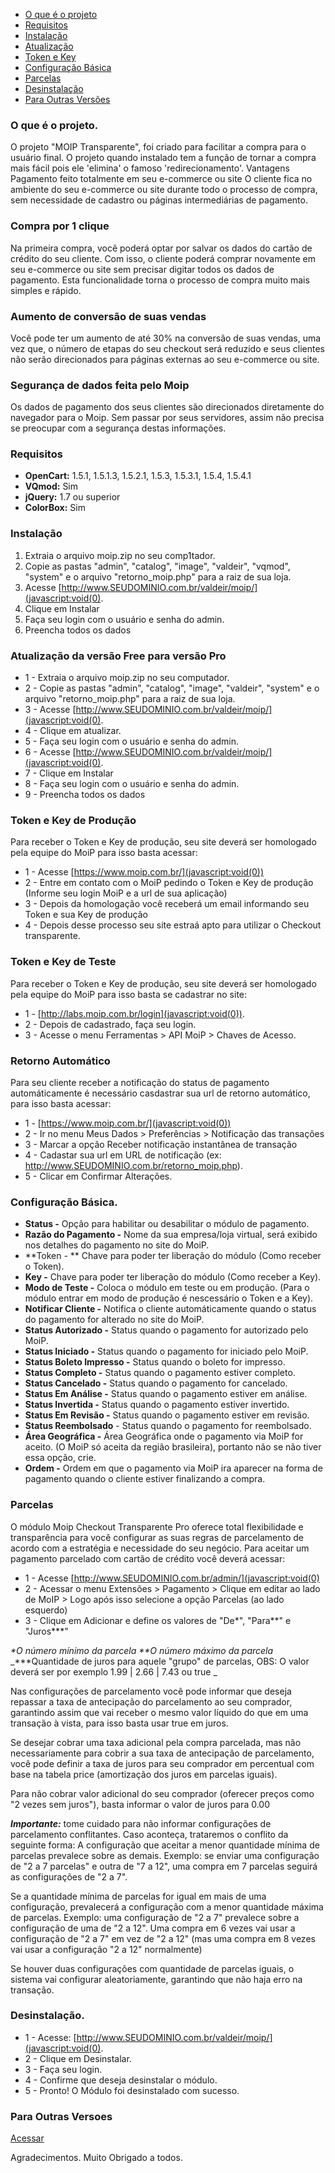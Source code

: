 * [O que é o projeto](#o-que-%C3%A9-o-projeto)
* [Requisitos](#requisitos)
* [Instalação](#instala%C3%A7%C3%A3o)
* [Atualização](#atualiza%C3%A7%C3%A3o-da-vers%C3%A3o-free-para-vers%C3%A3o-pro)
* [Token e Key](#token-e-key-de-produ%C3%A7%C3%A3o)
* [Configuração Básica](#configura%C3%A7%C3%A3o-b%C3%A1sica)
* [Parcelas](#parcelas)
* [Desinstalação](#desinstala%C3%A7%C3%A3o)
* [Para Outras Versões](#para-outras-versoes)

### O que é o projeto.
O projeto "MOIP Transparente", foi criado para facilitar a compra para o usuário final. O projeto quando instalado tem a função de tornar a compra mais fácil pois ele 'elimina' o famoso 'redirecionamento'.
Vantagens
Pagamento feito totalmente em seu e-commerce ou site
O cliente fica no ambiente do seu e-commerce ou site durante todo o processo de compra, sem necessidade de cadastro ou páginas intermediárias de pagamento.

### Compra por 1 clique
Na primeira compra, você poderá optar por salvar os dados do cartão de crédito do seu cliente. Com isso, o cliente poderá comprar novamente em seu e-commerce ou site sem precisar digitar todos os dados de pagamento. Esta funcionalidade torna o processo de compra muito mais simples e rápido.

### Aumento de conversão de suas vendas
Você pode ter um aumento de até 30% na conversão de suas vendas, uma vez que, o número de etapas do seu checkout será reduzido e seus clientes não serão direcionados para páginas externas ao seu e-commerce ou site.

### Segurança de dados feita pelo Moip
Os dados de pagamento dos seus clientes são direcionados diretamente do navegador para o Moip. Sem passar por seus servidores, assim não precisa se preocupar com a segurança destas informações.

### Requisitos
* **OpenCart:** 1.5.1, 1.5.1.3, 1.5.2.1, 1.5.3, 1.5.3.1, 1.5.4, 1.5.4.1
* **VQmod:** Sim
* **jQuery:** 1.7 ou superior
* **ColorBox:** Sim

### Instalação
1. Extraia o arquivo moip.zip no seu comp1tador.
2. Copie as pastas "admin", "catalog", "image", "valdeir", "vqmod", "system" e o arquivo "retorno_moip.php" para a raiz de sua loja.
3. Acesse [http://www.SEUDOMINIO.com.br/valdeir/moip/](javascript:void(0).
4. Clique em Instalar
5. Faça seu login com o usuário e senha do admin.
6. Preencha todos os dados

### Atualização da versão Free para versão Pro
* 1 - Extraia o arquivo moip.zip no seu computador.
* 2 - Copie as pastas "admin", "catalog", "image", "valdeir", "system" e o arquivo "retorno_moip.php" para a raiz de sua loja.
* 3 - Acesse [http://www.SEUDOMINIO.com.br/valdeir/moip/](javascript:void(0).
* 4 - Clique em atualizar.
* 5 - Faça seu login com o usuário e senha do admin.
* 6 - Acesse [http://www.SEUDOMINIO.com.br/valdeir/moip/](javascript:void(0).
* 7 - Clique em Instalar
* 8 - Faça seu login com o usuário e senha do admin.
* 9 - Preencha todos os dados

### Token e Key de Produção
Para receber o Token e Key de produção, seu site deverá ser homologado pela equipe do MoiP para isso basta acessar:
* 1 - Acesse [https://www.moip.com.br/](javascript:void(0))
* 2 - Entre em contato com o MoiP pedindo o Token e Key de produção (Informe seu login MoiP e a url de sua aplicação)
* 3 - Depois da homologação você receberá um email informando seu Token e sua Key de produção
* 4 - Depois desse processo seu site estraá apto para utilizar o Checkout transparente.

### Token e Key de Teste
Para receber o Token e Key de produção, seu site deverá ser homologado pela equipe do MoiP para isso basta se cadastrar no site:
* 1 - [http://labs.moip.com.br/login](javascript:void(0)).
* 2 - Depois de cadastrado, faça seu login.
* 3 - Acesse o menu Ferramentas > API MoiP > Chaves de Acesso.

### Retorno Automático
Para seu cliente receber a notificação do status de pagamento automáticamente é necessário casdastrar sua url de retorno automático, para isso basta acessar:
* 1 - [https://www.moip.com.br/](javascript:void(0))
* 2 - Ir no menu Meus Dados > Preferências > Notificação das transações
* 3 - Marcar a opção Receber notificação instantânea de transação
* 4 - Cadastar sua url em URL de notificação (ex: http://www.SEUDOMINIO.com.br/retorno_moip.php).
* 5 - Clicar em Confirmar Alterações.

### Configuração Básica.
* **Status -** Opção para habilitar ou desabilitar o módulo de pagamento.
* **Razão do Pagamento -** Nome da sua empresa/loja virtual, será exibido nos detalhes do pagamento no site do MoiP.
* **Token - ** Chave para poder ter liberação do módulo (Como receber o Token).
* **Key -** Chave para poder ter liberação do módulo (Como receber a Key).
* **Modo de Teste -** Coloca o módulo em teste ou em produção. (Para o módulo entrar em modo de produção é nescessário o Token e a Key).
* **Notificar Cliente -** Notifica o cliente automáticamente quando o status do pagamento for alterado no site do MoiP.
* **Status Autorizado -** Status quando o pagamento for autorizado pelo MoiP.
* **Status Iniciado -** Status quando o pagamento for iniciado pelo MoiP.
* **Status Boleto Impresso -** Status quando o boleto for impresso.
* **Status Completo -** Status quando o pagamento estiver completo.
* **Status Cancelado -** Status quando o pagamento for cancelado.
* **Status Em Análise -** Status quando o pagamento estiver em análise.
* **Status Invertida -** Status quando o pagamento estiver invertido.
* **Status Em Revisão -** Status quando o pagamento estiver em revisão.
* **Status Reembolsado** - Status quando o pagamento for reembolsado.
* **Área Geográfica -** Área Geográfica onde o pagamento via MoiP for aceito. (O MoiP só aceita da região brasileira), portanto não se não tiver essa opção, crie.
* **Ordem -** Ordem em que o pagamento via MoiP ira aparecer na forma de pagamento quando o cliente estiver finalizando a compra.

### Parcelas
O módulo Moip Checkout Transparente Pro oferece total flexibilidade e transparência para você configurar as suas regras de parcelamento de acordo com a estratégia e necessidade do seu negócio.
Para aceitar um pagamento parcelado com cartão de crédito você deverá acessar:
* 1 - Acesse [http://www.SEUDOMINIO.com.br/admin/](javascript:void(0)
* 2 - Acessar o menu Extensões > Pagamento > Clique em editar ao lado de MoIP > Logo após isso selecione a opção Parcelas (ao lado esquerdo)
* 3 - Clique em Adicionar e define os valores de "De*", "Para**" e "Juros***"

_*O número mínimo da parcela_
_**O número máximo da parcela_
_***Quantidade de juros para aquele "grupo" de parcelas, OBS: O valor deverá ser por exemplo 1.99 | 2.66 | 7.43 ou true _

Nas configurações de parcelamento você pode informar que deseja repassar a taxa de antecipação do parcelamento ao seu comprador, garantindo assim que vai receber o mesmo valor líquido do que em uma transação à vista, para isso basta usar true em juros. 

Se desejar cobrar uma taxa adicional pela compra parcelada, mas não necessariamente para cobrir a sua taxa de antecipação de parcelamento, você pode definir a taxa de juros para seu comprador em percentual com base na tabela price (amortização dos juros em parcelas iguais). 

Para não cobrar valor adicional do seu comprador (oferecer preços como "2 vezes sem juros"), basta informar o valor de juros para 0.00 

_**Importante:**_ tome cuidado para não informar configurações de parcelamento conflitantes. Caso aconteça, trataremos o conflito da seguinte forma:
A configuração que aceitar a menor quantidade mínima de parcelas prevalece sobre as demais. Exemplo: se enviar uma configuração de "2 a 7 parcelas" e outra de "7 a 12", uma compra em 7 parcelas seguirá as configurações de "2 a 7".

Se a quantidade mínima de parcelas for igual em mais de uma configuração, prevalecerá a configuração com a menor quantidade máxima de parcelas. Exemplo: uma configuração de "2 a 7" prevalece sobre a configuração de uma de "2 a 12". Uma compra em 6 vezes vai usar a configuração de "2 a 7" em vez de "2 a 12" (mas uma compra em 8 vezes vai usar a configuração "2 a 12" normalmente)

Se houver duas configurações com quantidade de parcelas iguais, o sistema vai configurar aleatoriamente, garantindo que não haja erro na transação.

### Desinstalação.
* 1 - Acesse: [http://www.SEUDOMINIO.com.br/valdeir/moip/](javascript:void(0).
* 2 - Clique em Desinstalar.
* 3 - Faça seu login.
* 4 - Confirme que deseja desinstalar o módulo.
* 5 - Pronto! O Módulo foi desinstalado com sucesso.

### Para Outras Versoes
[Acessar](https://www.dropbox.com/sh/l4u1y4t292agk3n/WtpXcc3vO8)

Agradecimentos.
Muito Obrigado a todos.